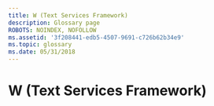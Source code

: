 ```yaml
---
title: W (Text Services Framework)
description: Glossary page
ROBOTS: NOINDEX, NOFOLLOW
ms.assetid: '3f208441-edb5-4507-9691-c726b62b34e9'
ms.topic: glossary
ms.date: 05/31/2018
---
```


# W (Text Services Framework)

<dl> <dt>

<span id="tsf.w__1_gly"></span><span id="TSF.W__1_GLY"></span>
</dt> <dd></dd> </dl>

 

 




